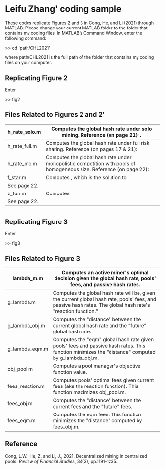 # Leifu Zhang' coding sample

These codes replicate Figures 2 and 3 in Cong, He, and Li (2021) through MATLAB. Please change your current MATLAB folder to the folder that contains my coding files. In MATLAB’s Command Window, enter the following command:

\>\> cd 'path/CHL2021'

where path/CHL2021 is the full path of the folder that contains my coding files on your computer.

## Replicating Figure 2

Enter

\>\> fig2


## Files Related to Figures 2 and 2'

| h\_rate\_solo.m | Computes the global hash rate under solo mining. Reference (on page 21): . |
| --- | --- |
| h\_rate\_full.m | Computes the global hash rate under full risk sharing. Reference (on pages 17 & 21): |
| h\_rate\_mc.m | Computes the global hash rate under monopolistic competition with pools of homogeneous size. Reference (on page 22): |
| f\_star.m | Computes , which is the solution to
See page 22. |
| z\_fun.m | Computes
See page 22. |

#

## Replicating Figure 3

Enter

\>\> fig3

## Files Related to Figure 3

| lambda\_m.m | Computes an active miner's optimal decision given the global hash rate, pools' fees, and passive hash rates. |
| --- | --- |
| g\_lambda.m | Computes the global hash rate will be, given the current global hash rate, pools' fees, and passive hash rates. The global hash rate's "reaction function." |
| g\_lambda\_obj.m | Computes the "distance" between the current global hash rate and the "future" global hash rate. |
| g\_lambda\_eqm.m | Computes the "eqm" global hash rate given pools' fees and passive hash rates. This function minimizes the "distance" computed by g\_lambda\_obj.m. |
| obj\_pool.m | Computes a pool manager's objective function value. |
| fees\_reaction.m | Computes pools' optimal fees given current fees (aka the reaction function). This function maximizes obj\_pool.m. |
| fees\_obj.m | Computes the "distance" between the current fees and the "future" fees. |
| fees\_eqm.m | Computes the eqm fees. This function minimizes the "distance" computed by fees\_obj.m. |


## Reference
Cong, L.W., He, Z. and Li, J., 2021. Decentralized mining in centralized pools. *Review of Financial Studies*, 34(3), pp.1191-1235.



